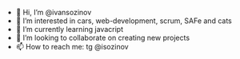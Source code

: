 - 👋 Hi, I’m @ivansozinov
- 👀 I’m interested in cars, web-development, scrum, SAFe and cats
- 🌱 I’m currently learning javacript
- 💞️ I’m looking to collaborate on creating new projects
- 📫 How to reach me: tg @isozinov

<!---
ivansozinov/ivansozinov is a ✨ special ✨ repository because its `README.md` (this file) appears on your GitHub profile.
You can click the Preview link to take a look at your changes.
--->
